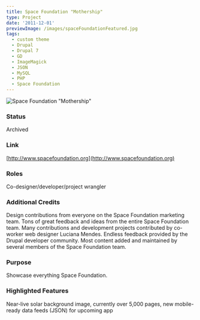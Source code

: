 ```yaml
---
title: Space Foundation "Mothership"
type: Project
date: '2011-12-01'
previewImage: /images/spaceFoundationFeatured.jpg
tags:
  - custom theme
  - Drupal
  - Drupal 7
  - GD
  - ImageMagick
  - JSON
  - MySQL
  - PHP
  - Space Foundation
---
```

![Space Foundation "Mothership"](/images/spaceFoundationTopImage.jpg)

### Status

Archived

### Link

[http://www.spacefoundation.org](http://www.spacefoundation.org)

### Roles

Co-designer/developer/project wrangler

### Additional Credits

Design contributions from everyone on the Space Foundation marketing team. Tons of great feedback and ideas from the entire Space Foundation team. Many contributions and development projects contributed by co-worker web designer Luciana Mendes. Endless feedback provided by the Drupal developer community. Most content added and maintained by several members of the Space Foundation team.

### Purpose

Showcase everything Space Foundation.

### Highlighted Features

Near-live solar background image, currently over 5,000 pages, new mobile-ready data feeds (JSON) for upcoming app